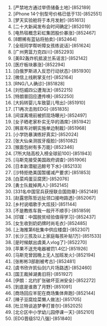
1. [严禁地方通过举债储备土地]-[852189]
1. [iPhone 14个别型号价格已低于13]-[852551]
1. [梦天实验舱将于本月发射]-[851613]
1. [二十大新闻发布会时间确定]-[852019]
1. [电热毯概念彩虹集团股价暴涨]-[852467]
1. [8颗稀有蓝钻将拍卖]-[852464]
1. [全班同学帮听障女孩练说话]-[851624]
1. [广州男篮力克四川]-[852293]
1. [美B2轰炸机抵波兰系谣言]-[852142]
1. [医疗板块暴涨]-[852294]
1. [白俄罗斯进入反恐行动状态]-[851930]
1. [微信上线刷掌支付]-[852164]
1. [RNG八人确诊]-[851828]
1. [刘恺威四公遭淘汰]-[852215]
1. [特朗普回应遭传唤]-[852250]
1. [大妈转婴儿车致婴儿甩出]-[851910]
1. [T1再次击败EDG]-[851835]
1. [间谍离境前被抓现场曝光]-[852497]
1. [女子晒老家朴实无华的酒席]-[851942]
1. [韩宣布对朝实施单边制裁]-[851968]
1. [小学防暴演练好真实]-[852024]
1. [张大仙亲测拔牙瘦脸]-[851082]
1. [猴面包树有多万能]-[852346]
1. [7所大陆高校入榜全球前100]-[851943]
1. [马斯克接受美国政府调查]-[851906]
1. [日本新潜艇迅鲸号下水]-[852133]
1. [沙特拒绝美国暂缓减产要求]-[851853]
1. [白菜鸡蛋豆腐煲]-[852076]
1. [勇士队裁掉两人]-[852145]
1. [331名中国官兵获授联合国勋章]-[852149]
1. [赵露思陈哲远扯领口接吻路透]-[852067]
1. [乡村说唱歌手大炫技]-[851144]
1. [不是教练车我一般开不顺手]-[851859]
1. [印媒：中国脱贫经验值得学习]-[852437]
1. [女生收到奶奶牌时尚毛衣]-[852485]
1. [上海推第6批集中供应楼盘]-[852307]
1. [长沙三孩及以上家庭每孩补贴1万]-[851533]
1. [是时候献出虞美人vlog了]-[852270]
1. [苹果不送充电器被罚1.4亿]-[851926]
1. [马斯克曾因晚上无人加班发火]-[852194]
1. [张彬彬3部剧被考古]-[852481]
1. [虞书欣许凯仙剑六片场路透]-[852460]
1. [国王裁掉湖勇旧将]-[851927]
1. [伊朗：北约扩张破坏亚洲安全]-[852272]
1. [到底是谁救了月野]-[851091]
1. [商场回应羊驼在商场集体奔跑]-[852144]
1. [辣子豆腐烩菜懒人做法]-[851705]
1. [杜兰特谈追梦拳打普尔]-[852025]
1. [北仑区中小学幼儿园停课一天]-[852101]
1. [EDG晋级S12八强]-[851840]